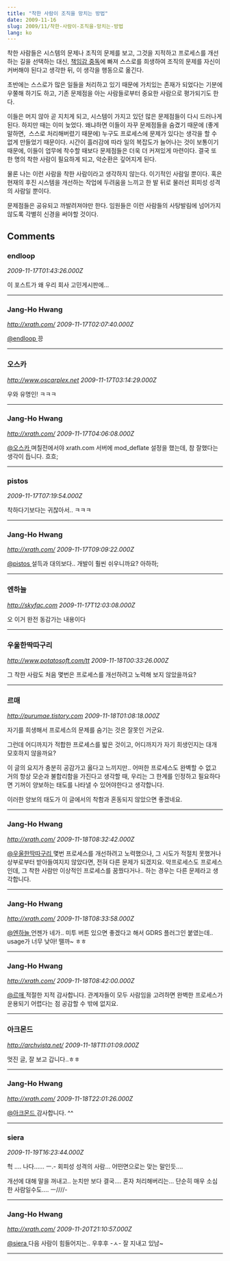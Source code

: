 ```yaml
---
title: "착한 사람이 조직을 망치는 방법"
date: 2009-11-16
slug: 2009/11/착한-사람이-조직을-망치는-방법
lang: ko
---
```


착한 사람들은 시스템의 문제나 조직의 문제를 보고, 그것을 지적하고 프로세스를 개선하는 길을 선택하는 대신, [책임감 중독](/2007/11/%EC%B1%85%EC%9E%84%EA%B0%90-%EC%A4%91%EB%8F%85/)에 빠져 스스로를 희생하여 조직의 문제를 자신이 커버해야 된다고 생각한 뒤, 이 생각을 행동으로 옮긴다.

초반에는 스스로가 많은 일들을 처리하고 있기 때문에 가치있는 존재가 되었다는 기분에 우쭐해 하기도 하고, 기존 문제점을 아는 사람들로부터 중요한 사람으로 평가되기도 한다.

이들은 머지 않아 곧 지치게 되고, 시스템이 가지고 있던 많은 문제점들이 다시 드러나게 된다. 하지만 때는 이미 늦었다. 왜냐하면 이들이 자꾸 문제점들을 숨겼기 때문에 (좋게 말하면,  스스로 처리해버렸기 때문에) 누구도 프로세스에 문제가 있다는 생각을 할 수 없게 만들었기 때문이다. 시간이 흘러감에 따라 일의 복잡도가 늘어나는 것이 보통이기 때문에, 이들이 업무에 착수할 때보다 문제점들은 더욱 더 커져있게 마련이다. 결국 또 한 명의 착한 사람이 필요하게 되고, 악순환은 깊어지게 된다.

물론 나는 이런 사람을 착한 사람이라고 생각하지 않는다. 이기적인 사람일 뿐이다. 혹은 현재의 후진 시스템을 개선하는 작업에 두려움을 느끼고 한 발 뒤로 물러선 회피성 성격의 사람일 뿐이다.

문제점들은 공유되고 까발려져야만 한다. 임원들은 이런 사람들의 사탕발림에 넘어가지 않도록 각별히 신경을 써야할 것이다.

## Comments

### endloop
*2009-11-17T01:43:26.000Z*

이 포스트가 왜 우리 회사 고민게시판에...

---

### Jang-Ho Hwang
*http://xrath.com/*
*2009-11-17T02:07:40.000Z*

[@endloop ](#comment-3546) 
끙

---

### 오스카
*http://www.oscarplex.net*
*2009-11-17T03:14:29.000Z*

우와 유명인! ㅋㅋㅋ

---

### Jang-Ho Hwang
*http://xrath.com/*
*2009-11-17T04:06:08.000Z*

[@오스카 ](#comment-3548) 
며칠전에서야 xrath.com 서버에 mod_deflate 설정을 했는데, 참 잘했다는 생각이 듭니다. 흐흐;

---

### pistos
*2009-11-17T07:19:54.000Z*

착하다기보다는 귀찮아서.. ㅋㅋㅋ

---

### Jang-Ho Hwang
*http://xrath.com/*
*2009-11-17T09:09:22.000Z*

[@pistos ](#comment-3550) 
설득과 대의보다.. 개발이 훨씬 쉬우니까요? 아하하;

---

### 엔하늘
*http://skyfac.com*
*2009-11-17T12:03:08.000Z*

오 이거 완전 동감가는 내용이다

---

### 우울한딱따구리
*http://www.potatosoft.com/tt*
*2009-11-18T00:33:26.000Z*

그 착한 사람도 처음 몇번은 프로세스를 개선하려고 노력해 보지 않았을까요?

---

### 르매
*http://purumae.tistory.com*
*2009-11-18T01:08:18.000Z*

자기를 희생해서 프로세스의 문제를 숨기는 것은 잘못인 거군요.

그런데 어디까지가 적합한 프로세스를 밟은 것이고, 어디까지가 자기 희생인지는 대개 모호하지 않을까요?

이 글의 요지가 충분히 공감가고 옳다고 느끼지만.. 어떠한 프로세스도 완벽할 수 없고 거의 항상 모순과 불합리함을 가진다고 생각할 때, 우리는 그 한계를 인정하고 필요하다면 기꺼이 양보하는 태도를 나타낼 수 있어야한다고 생각합니다.

이러한 양보의 태도가 이 글에서의 착함과 혼동되지 않았으면 좋겠네요.

---

### Jang-Ho Hwang
*http://xrath.com/*
*2009-11-18T08:32:42.000Z*

[@우울한딱따구리 ](#comment-3554) 
몇번 프로세스를 개선하려고 노력했으나, 그 시도가 적절치 못했거나 상부로부터 받아들여지지 않았다면, 전혀 다른 문제가 되겠지요. 악프로세스도 프로세스인데, 그 착한 사람만 이상적인 프로세스를 꿈꿨다거나.. 하는 경우는 다른 문제라고 생각합니다.

---

### Jang-Ho Hwang
*http://xrath.com/*
*2009-11-18T08:33:58.000Z*

[@엔하늘 ](#comment-3552) 
언젠가 네가.. 미투 버튼 있으면 좋겠다고 해서 GDRS 플러그인 붙였는데.. usage가 너무 낮아! 뗄까~ ㅎㅎ

---

### Jang-Ho Hwang
*http://xrath.com/*
*2009-11-18T08:42:00.000Z*

[@르매 ](#comment-3555) 
적절한 지적 감사합니다. 관계자들이 모두 사람임을 고려하면 완벽한 프로세스가 운용되기 어렵다는 점 공감할 수 밖에 없지요.

---

### 아크몬드
*http://archvista.net/*
*2009-11-18T11:01:09.000Z*

멋진 글, 잘 보고 갑니다..ㅎㅎ

---

### Jang-Ho Hwang
*http://xrath.com/*
*2009-11-18T22:01:26.000Z*

[@아크몬드 ](#comment-3561) 
감사합니다. ^^

---

### siera
*2009-11-19T16:23:44.000Z*

헉 .... 나다...... ㅡ.-
회피성 성격의 사람... 어떤면으로는 맞는 말인듯....

개선에 대해 말을 꺼내고.. 눈치만 보다 결국....
혼자 처리해버리는...
단순히 매우 소심한 사람일수도....  ㅡ////-

---

### Jang-Ho Hwang
*http://xrath.com/*
*2009-11-20T21:10:57.000Z*

[@siera ](#comment-3563) 
다음 사람이 힘들어지는.. 우후후 -ㅅ- 
잘 지내고 있남~

---

